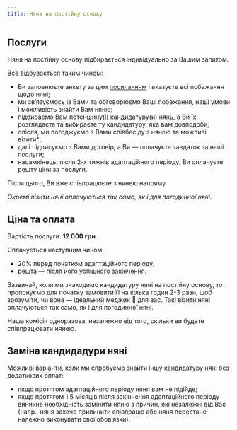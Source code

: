 ```yaml
---
title: Няня на постійну основу
---
```

## Послуги

Няня на постійну основу підбирається індивідуально за Вашим запитом. 

Все відбувається таким чином:
- Ви заповнюєте анкету за цим [посиланням](https://docs.google.com/forms/d/e/1FAIpQLSfYaCtwNy2P0V_VmB5rcI7XB0lNFS_tH-GMNctpAMcwCm0iww/viewform?fbclid=PAZXh0bgNhZW0CMTEAAaZ_QjIeLf_96-4uiLk3mAKVQmstVZHXbh7qByuyzRi7AfwZO_xCxKQOfW4_aem_N3DhVEMTkI0_LZ36eoBDPg) і вказуєте всі побажання щодо няні;
- ми звʼязуємось із Вами та обговорюємо Ваші побажання, наші умови і можливість знайти Вам няню;
- підбираємо Вам потенційну(і) кандидатуру(и) нянь, а Ви їх розглядаєте та вибираєте ту кандидатуру, яка вам довподоби;
- опісля, ми погоджуємо з Вами співбесіду з нянею та можливі візити*;
- далі підписуємо з Вами договір, а Ви — оплачуєте завдаток за наші послуги;
- насамкінець, після 2-х тижнів адаптаційного періоду, Ви оплачуєте решту ціни за послуги.

Після цього, Ви вже співпрацюєте з нянею напряму.

*Окремі візити няні оплачуються так само, як і для погодинної няні.*

## Ціна та оплата

Вартість послуги: **12 000 грн**.

Сплачується наступним чином:
- 20% перед початком адаптаційного періоду;
- решта — після його успішного закінчення.

Зазвичай, коли ми знаходимо кандидатуру няні на постійну основу, то пропонуємо для початку замовити її на кілька годин 2-3 рази, щоб зрозуміти, чи вона — ідеальний меджик 💫  для вас. Такі візити няні оплачуються так само, як і для погодинної няні.

Наша комісія одноразова, незалежно від того, скільки ви будете співпрацювати нянею.

## Заміна кандидадури няні

Можливі варіанти, коли ми спробуємо знайти іншу кандидатуру няні без додаткових оплат:
- якщо протягом адаптаційного періоду няня вам не підійде;
- якщо протягом 1,5 місяців після закінчення адаптаційного періоду виникне необхідність замінити няню з причин, які незалежні від Вас (напр., няня захоче припинити співпрацю або няня перестане належно виконувати свої обов’язки).
